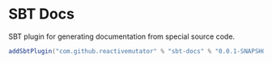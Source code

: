 # SBT Docs

SBT plugin for generating documentation from special source code.

```scala
addSbtPlugin("com.github.reactivemutator" % "sbt-docs" % "0.0.1-SNAPSHOT")
```
